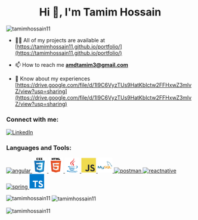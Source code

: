 <h1 align="center">Hi 👋, I'm Tamim Hossain</h1>


<p align="left"> <img src="https://komarev.com/ghpvc/?username=tamimhossain11&label=Profile%20views&color=0e75b6&style=flat" alt="tamimhossain11" /> </p>

- 👨‍💻 All of my projects are available at [https://tamimhossain11.github.io/portfolio/](https://tamimhossain11.github.io/portfolio/)

- 📫 How to reach me **amdtamim3@gmail.com**

- 📄 Know about my experiences [https://drive.google.com/file/d/1I9C6VyzTUs9HatKbIctw2FFHxwZ3mlvZ/view?usp=sharing](https://drive.google.com/file/d/1I9C6VyzTUs9HatKbIctw2FFHxwZ3mlvZ/view?usp=sharing)

<h3 align="left">Connect with me:</h3>

[![LinkedIn](https://img.shields.io/badge/linkedin-%230077B5.svg?style=for-the-badge&logo=linkedin&logoColor=white)](https://linkedin.com/in/https://www.linkedin.com/in/tamim-hossain-9a256a233)


<h3 align="left">Languages and Tools:</h3>
<p align="left"> <a href="https://angular.io" target="_blank" rel="noreferrer"> <img src="https://angular.io/assets/images/logos/angular/angular.svg" alt="angular" width="40" height="40"/> </a> <a href="https://www.w3schools.com/css/" target="_blank" rel="noreferrer"> <img src="https://raw.githubusercontent.com/devicons/devicon/master/icons/css3/css3-original-wordmark.svg" alt="css3" width="40" height="40"/> </a> <a href="https://www.w3.org/html/" target="_blank" rel="noreferrer"> <img src="https://raw.githubusercontent.com/devicons/devicon/master/icons/html5/html5-original-wordmark.svg" alt="html5" width="40" height="40"/> </a> <a href="https://www.java.com" target="_blank" rel="noreferrer"> <img src="https://raw.githubusercontent.com/devicons/devicon/master/icons/java/java-original.svg" alt="java" width="40" height="40"/> </a> <a href="https://developer.mozilla.org/en-US/docs/Web/JavaScript" target="_blank" rel="noreferrer"> <img src="https://raw.githubusercontent.com/devicons/devicon/master/icons/javascript/javascript-original.svg" alt="javascript" width="40" height="40"/> </a> <a href="https://www.mysql.com/" target="_blank" rel="noreferrer"> <img src="https://raw.githubusercontent.com/devicons/devicon/master/icons/mysql/mysql-original-wordmark.svg" alt="mysql" width="40" height="40"/> </a> <a href="https://postman.com" target="_blank" rel="noreferrer"> <img src="https://www.vectorlogo.zone/logos/getpostman/getpostman-icon.svg" alt="postman" width="40" height="40"/> </a> <a href="https://reactnative.dev/" target="_blank" rel="noreferrer"> <img src="https://reactnative.dev/img/header_logo.svg" alt="reactnative" width="40" height="40"/> </a> <a href="https://spring.io/" target="_blank" rel="noreferrer"> <img src="https://www.vectorlogo.zone/logos/springio/springio-icon.svg" alt="spring" width="40" height="40"/> </a> <a href="https://www.typescriptlang.org/" target="_blank" rel="noreferrer"> <img src="https://raw.githubusercontent.com/devicons/devicon/master/icons/typescript/typescript-original.svg" alt="typescript" width="40" height="40"/> </a> </p>

<p><img align="left" src="https://github-readme-stats.vercel.app/api/top-langs?username=tamimhossain11&show_icons=true&locale=en&layout=compact" alt="tamimhossain11" /></p>

<p>&nbsp;<img align="center" src="https://github-readme-stats.vercel.app/api?username=tamimhossain11&show_icons=true&locale=en" alt="tamimhossain11" /></p>

<p><img align="center" src="https://github-readme-streak-stats.herokuapp.com/?user=tamimhossain11&" alt="tamimhossain11" /></p>
